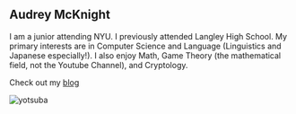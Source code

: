 ## Audrey McKnight

I am a junior attending NYU. I previously attended Langley High School. My primary interests are in Computer Science and Language (Linguistics and Japanese especially!). I also enjoy Math, Game Theory (the mathematical field, not the Youtube Channel), and Cryptology.

Check out my [blog](http://blog.audreymcknight.com)

![yotsuba](https://audrey-mcknight.github.io/yotsuba.jpg)
